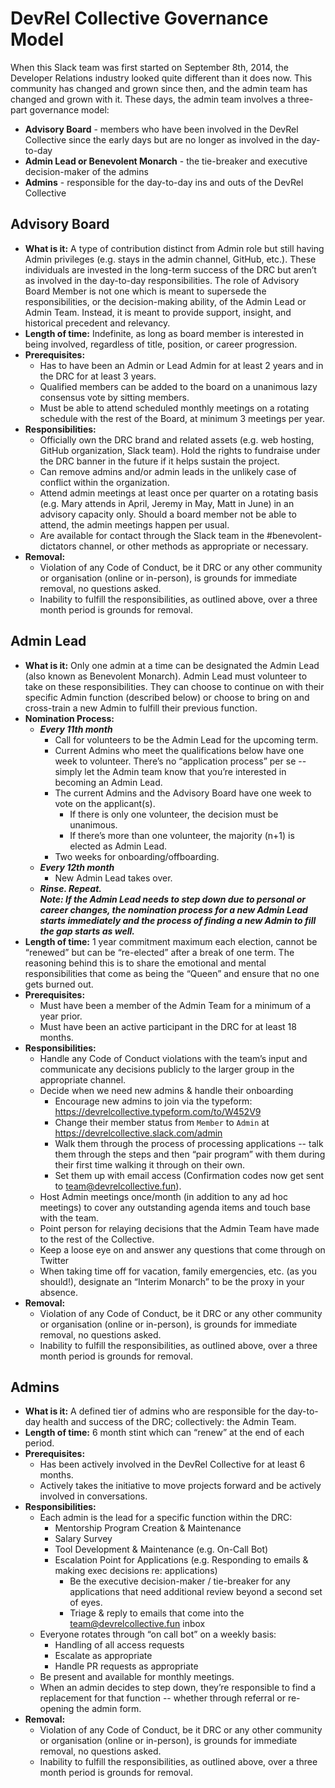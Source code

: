 # DevRel Collective Governance Model
When this Slack team was first started on September 8th, 2014, the Developer Relations industry looked quite different than it does now. This community has changed and grown since then, and the admin team has changed and grown with it. These days, the admin team involves a three-part governance model:
- **Advisory Board** - members who have been involved in the DevRel Collective since the early days but are no longer as involved in the day-to-day
- **Admin Lead or Benevolent Monarch** - the tie-breaker and executive decision-maker of the admins
- **Admins** - responsible for the day-to-day ins and outs of the DevRel Collective

## Advisory Board
- **What is it:** A type of contribution distinct from Admin role but still having Admin privileges (e.g. stays in the admin channel, GitHub, etc.). These individuals are invested in the long-term success of the DRC but aren’t as involved in the day-to-day responsibilities. The role of Advisory Board Member is not one which is meant to supersede the responsibilities, or the decision-making ability, of the Admin Lead or Admin Team. Instead, it is meant to provide support, insight, and historical precedent and relevancy.
- **Length of time:** Indefinite, as long as board member is interested in being involved, regardless of title, position, or career progression.
- **Prerequisites:**
  - Has to have been an Admin or Lead Admin for at least 2 years and in the DRC for at least 3 years.
  - Qualified members can be added to the board on a unanimous lazy consensus vote by sitting members.
  - Must be able to attend scheduled monthly meetings on a rotating schedule with the rest of the Board, at minimum 3 meetings per year.
- **Responsibilities:**
  - Officially own the DRC brand and related assets (e.g. web hosting, GitHub organization, Slack team). Hold the rights to fundraise under the DRC banner in the future if it helps sustain the project.
  - Can remove admins and/or admin leads in the unlikely case of conflict within the organization.
  - Attend admin meetings at least once per quarter on a rotating basis (e.g. Mary attends in April, Jeremy in May, Matt in June) in an advisory capacity only. Should a board member not be able to attend, the admin meetings happen per usual.
  - Are available for contact through the Slack team in the #benevolent-dictators channel, or other methods as appropriate or necessary.
- **Removal:**
  - Violation of any Code of Conduct, be it DRC or any other community or organisation (online or in-person), is grounds for immediate removal, no questions asked.
  - Inability to fulfill the responsibilities, as outlined above, over a three month period is grounds for removal.

## Admin Lead 
- **What is it:** Only one admin at a time can be designated the Admin Lead (also known as Benevolent Monarch). Admin Lead must volunteer to take on these responsibilities. They can choose to continue on with their specific Admin function (described below) or choose to bring on and cross-train a new Admin to fulfill their previous function.
- **Nomination Process:**
  - _**Every 11th month**_
    - Call for volunteers to be the Admin Lead for the upcoming term.
    - Current Admins who meet the qualifications below have one week to volunteer. There’s no “application process” per se -- simply let the Admin team know that you’re interested in becoming an Admin Lead.
    - The current Admins and the Advisory Board have one week to vote on the applicant(s).
      - If there is only one volunteer, the decision must be unanimous.
      - If there’s more than one volunteer, the majority (n+1) is elected as Admin Lead.
    - Two weeks for onboarding/offboarding.
  - _**Every 12th month**_
    - New Admin Lead takes over.
  - **_Rinse. Repeat._**  
***Note: If the Admin Lead needs to step down due to personal or career changes, the nomination process for a new Admin Lead starts immediately and the process of finding a new Admin to fill the gap starts as well.***
- **Length of time:** 1 year commitment maximum each election, cannot be “renewed” but can be “re-elected” after a break of one term. The reasoning behind this is to share the emotional and mental responsibilities that come as being the “Queen” and ensure that no one gets burned out.
- **Prerequisites:**
  - Must have been a member of the Admin Team for a minimum of a year prior.
  - Must have been an active participant in the DRC for at least 18 months.
- **Responsibilities:**
  - Handle any Code of Conduct violations with the team’s input and communicate any decisions publicly to the larger group in the appropriate channel.
  - Decide when we need new admins & handle their onboarding
    - Encourage new admins to join via the typeform: https://devrelcollective.typeform.com/to/W452V9
    - Change their member status from `Member` to `Admin` at https://devrelcollective.slack.com/admin
    - Walk them through the process of processing applications -- talk them through the steps and then “pair program” with them during their first time walking it through on their own.
    - Set them up with email access (Confirmation codes now get sent to team@devrelcollective.fun).
  - Host Admin meetings once/month (in addition to any ad hoc meetings) to cover any outstanding agenda items and touch base with the team.
  - Point person for relaying decisions that the Admin Team have made to the rest of the Collective.
  - Keep a loose eye on and answer any questions that come through on Twitter
  - When taking time off for vacation, family emergencies, etc. (as you should!), designate an “Interim Monarch” to be the proxy in your absence.
- **Removal:**
  - Violation of any Code of Conduct, be it DRC or any other community or organisation (online or in-person), is grounds for immediate removal, no questions asked.
  - Inability to fulfill the responsibilities, as outlined above, over a three month period is grounds for removal.

## Admins
- **What is it:** A defined tier of admins who are responsible for the day-to-day health and success of the DRC; collectively: the Admin Team.
- **Length of time:** 6 month stint which can “renew” at the end of each period. 
- **Prerequisites:**
  - Has been actively involved in the DevRel Collective for at least 6 months.
  - Actively takes the initiative to move projects forward and be actively involved in conversations.
- **Responsibilities:**
  - Each admin is the lead for a specific function within the DRC:
    - Mentorship Program Creation & Maintenance
    - Salary Survey 
    - Tool Development & Maintenance (e.g. On-Call Bot)
    - Escalation Point for Applications (e.g. Responding to emails & making exec decisions re: applications)
       - Be the executive decision-maker / tie-breaker for any applications that need additional review beyond a second set of eyes.
       - Triage & reply to emails that come into the team@devrelcollective.fun inbox
  - Everyone rotates through “on call bot” on a weekly basis:
    - Handling of all access requests
    - Escalate as appropriate
    - Handle PR requests as appropriate
  - Be present and available for monthly meetings.
  - When an admin decides to step down, they’re responsible to find a replacement for that function -- whether through referral or re-opening the admin form.
- **Removal:**
  - Violation of any Code of Conduct, be it DRC or any other community or organisation (online or in-person), is grounds for immediate removal, no questions asked.
  - Inability to fulfill the responsibilities, as outlined above, over a three month period is grounds for removal.

